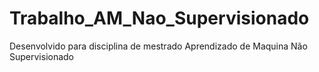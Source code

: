 # Trabalho_AM_Nao_Supervisionado
Desenvolvido para disciplina de mestrado Aprendizado de Maquina Não Supervisionado
